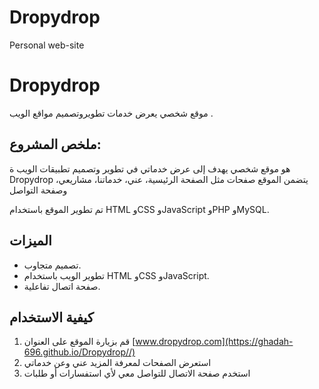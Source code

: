 # Dropydrop
Personal web-site

# Dropydrop

موقع شخصي يعرض خدمات تطويروتصميم مواقع الويب .

## ملخص المشروع:

هو موقع شخصي يهدف إلى عرض خدماتي في تطوير وتصميم تطبيقات الويب ة Dropydrop
يتضمن الموقع صفحات مثل الصفحة الرئيسية، عني، خدماتنا، مشاريعي، وصفحة التواصل
                                                                                                                 
  تم تطوير الموقع باستخدام HTML وCSS وJavaScript وPHP وMySQL.     
                                                                

## الميزات
- تصميم متجاوب.
- تطوير الويب باستخدام HTML وCSS وJavaScript.
- صفحة اتصال تفاعلية.

## كيفية الاستخدام
1. قم بزيارة الموقع على العنوان [www.dropydrop.com](https://ghadah-696.github.io/Dropydrop//)
2. استعرض الصفحات لمعرفة المزيد عني وعن خدماتي
3. استخدم صفحة الاتصال للتواصل معي لأي استفسارات أو طلبات

